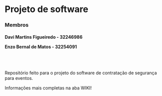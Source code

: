 <h1> Projeto de software </h1>

<h3> Membros </h3>
<h4> Davi Martins Figueiredo - 32246986

  Enzo Bernal de Matos - 32254091 </h4>

<br>
<br>

Repositório feito para o projeto do software de contratação de segurança para eventos.

Informações mais completas na aba WIKI!
